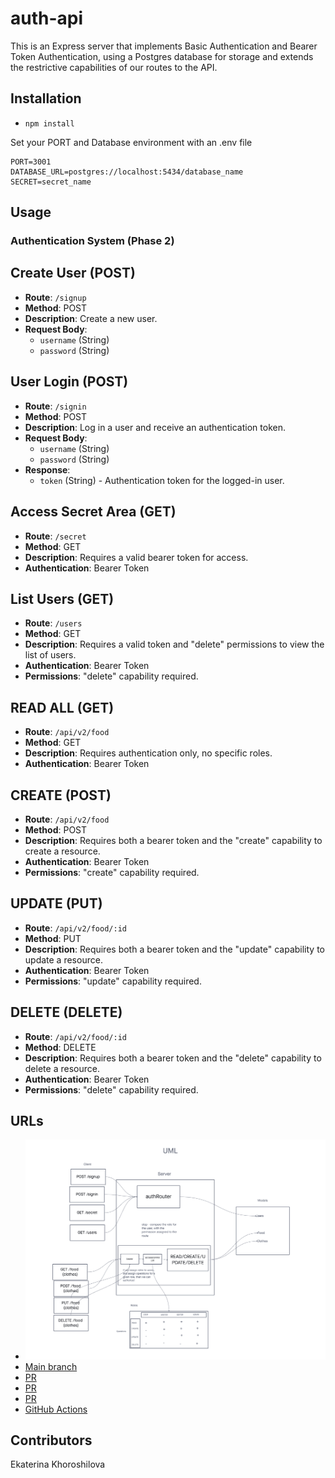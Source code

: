 # auth-api

This is an Express server that implements Basic Authentication and Bearer Token Authentication, using a Postgres database for storage and extends the restrictive capabilities of our routes to the API.

## Installation

* `npm install`

Set your PORT and Database environment with an .env file

```text
PORT=3001
DATABASE_URL=postgres://localhost:5434/database_name
SECRET=secret_name
```

## Usage

### Authentication System (Phase 2)

## Create User (POST)

- **Route**: `/signup`
- **Method**: POST
- **Description**: Create a new user.
- **Request Body**:
  - `username` (String)
  - `password` (String)

## User Login (POST)

- **Route**: `/signin`
- **Method**: POST
- **Description**: Log in a user and receive an authentication token.
- **Request Body**:
  - `username` (String)
  - `password` (String)
- **Response**:
  - `token` (String) - Authentication token for the logged-in user.

## Access Secret Area (GET)

- **Route**: `/secret`
- **Method**: GET
- **Description**: Requires a valid bearer token for access.
- **Authentication**: Bearer Token

## List Users (GET)

- **Route**: `/users`
- **Method**: GET
- **Description**: Requires a valid token and "delete" permissions to view the list of users.
- **Authentication**: Bearer Token
- **Permissions**: "delete" capability required.

## READ ALL (GET)

- **Route**: `/api/v2/food`
- **Method**: GET
- **Description**: Requires authentication only, no specific roles.
- **Authentication**: Bearer Token

## CREATE (POST)

- **Route**: `/api/v2/food`
- **Method**: POST
- **Description**: Requires both a bearer token and the "create" capability to create a resource.
- **Authentication**: Bearer Token
- **Permissions**: "create" capability required.

## UPDATE (PUT)

- **Route**: `/api/v2/food/:id`
- **Method**: PUT
- **Description**: Requires both a bearer token and the "update" capability to update a resource.
- **Authentication**: Bearer Token
- **Permissions**: "update" capability required.

## DELETE (DELETE)

- **Route**: `/api/v2/food/:id`
- **Method**: DELETE
- **Description**: Requires both a bearer token and the "delete" capability to delete a resource.
- **Authentication**: Bearer Token
- **Permissions**: "delete" capability required.

## URLs

- ![UML](./UML.png)
- [Main branch](https://auth-api-262w.onrender.com)
- [PR](https://github.com/KatKho/auth-api/pull/1)
- [PR](https://github.com/KatKho/auth-api/pull/2)
- [PR](https://github.com/KatKho/auth-api/pull/3)
- [GitHub Actions](https://github.com/KatKho/auth-api/actions)

## Contributors

Ekaterina Khoroshilova
